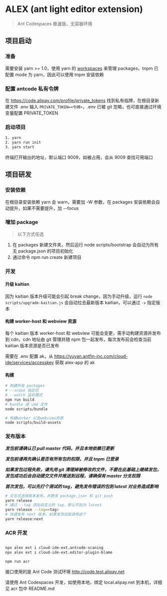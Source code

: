 # ALEX (ant light editor extension)
> Ant Codespaces 极速版，无容器环境


## 项目启动
### 准备
需要安装 yarn >= 1.0，使用 yarn 的 [workspaces](https://classic.yarnpkg.com/en/docs/workspaces/) 来管理 packages，tnpm 已配置 mode 为 yarn，因此可以使用 tnpm 安装依赖

### 配置 antcode 私有令牌
在 https://code.alipay.com/profile/private_tokens 找到私有临牌，在根目录新建文件 .env
输入 `PRIVATE_TOKEN=<令牌>`，.env 已被 git 忽略，也可直接通过环境变量配置 PRIVATE_TOKEN

### 启动项目
```bash
1. yarn
2. yarn run init
3. yarn start
```
终端打开输出的地址，默认端口 9009，如被占用，会从 9009 查找可用端口


## 项目研发
### 安装依赖
在根目录安装依赖 yarn 会 warn，需要加 -W 参数，在 packages 安装依赖会自动提升，如果不需要提升，加 --focus

### 增加 package
> 以下方式任选
1. 在 packages 新建文件夹，然后运行 node scripts/bootstrap 会自动为所有无 package.json 的项目初始化
2. 通过命令 npm run create <package> 新建项目

### 开发
#### 升级 kaitian
因为 kaitian 版本升级可能会引起 break change，因为手动升级，运行 `node scripts/upgrade-kaitian.js` 会自动拉去最新版本 kaitian，可以通过 `-v` 指定版本
#### 构建 worker-host 和 webview 资源
每个 kaitian 版本 worker-host 和 webview 可能会变更，需手动构建资源并发布到 cdn，cdn 地址由 git 管理并随 npm 包一起发布，每次发布前会检查当前 kaitian 版本资源是否已发布

需要在 .env 配置 ak，从 https://yuyan.antfin-inc.com/cloud-ide/services/accesskey 获取 alex-app 的 ak
#### 构建
```bash
# 构建所有 packages
# --scope 指定包
# --watch 监听模式
npm run build
# bundle 成 umd 文件
node scripts/bundle

# 构建worker 以及webview资源
node scripts/build-assets
```

### 发布版本

***发包前请确认已 pull master 代码，并且本地依赖已更新***

***发包前请再先确认是否有所有包的权限，并且 tnpm 已登录***

***如果发包过程失败，请先用 git 清理掉被修改的文件，不要在此基础上继续发包，发包成功后会自动提交文件并推送到远程，请确保有 master 分支权限***

***首次发包，可以先打个测试的 tag，避免发布错误的包到 latest 对业务造成影响***

```bash
# 交互式选择版本发布，并更改 package.json 和 git push
yarn release
# 通过 --tag 添加自定义的 tag，默认不加为 latest
yarn release --tag=<tag>
# 快速发布 next 版本，如果发测试版请用这个
yarn release:next
```

### ACR 开发
```bash

npx alex ext i cloud-ide-ext.antcode-scaning
npx alex ext i cloud-ide-ext.editor-plugin-blame

npm run acr
```
接口使用的是 Ant Code 测试环境 http://code.test.alipay.net

请使用 Ant Codespaces 开发，如使用本地，绑定 local.alipay.net 到本机，详细见 acr 包中 README.md

